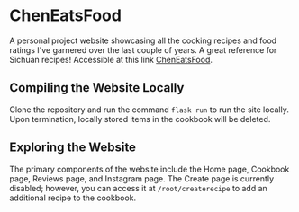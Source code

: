 # ChenEatsFood
A personal project website showcasing all the cooking recipes and food ratings I've garnered over the last couple of years. A great reference for Sichuan
recipes! Accessible at this link [ChenEatsFood](https://cheneatsfood-edd88e267a86.herokuapp.com/cookbook). 

## Compiling the Website Locally 
Clone the repository and run the command ```flask run``` to run the site locally. Upon termination, locally stored items in the cookbook will be deleted. 

## Exploring the Website 
The primary components of the website include the Home page, Cookbook page, Reviews page, and Instagram page. The Create page is currently disabled; however, 
you can access it at ```/root/createrecipe``` to add an additional recipe to the cookbook. 
